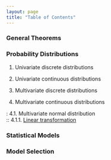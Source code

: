 ```yaml
---
layout: page
title: "Table of Contents"
---
```



### General Theorems


### Probability Distributions

1. Univariate discrete distributions

2. Univariate continuous distributions

3. Multivariate discrete distributions

4. Multivariate continuous distributions

: 4.1. Multivariate normal distribution <br>
:: 4.1.1. [Linear transformation](/Proofs/mvn-ltt.html) <br>


### Statistical Models


### Model Selection